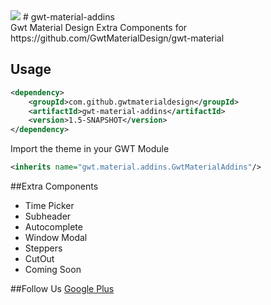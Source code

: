 <img src="http://gwt-material-demo.herokuapp.com/bin/ic_gwt_logo.png" />
# gwt-material-addins

<br/>
Gwt Material Design Extra Components for https://github.com/GwtMaterialDesign/gwt-material <br>

## Usage
```xml
<dependency>
    <groupId>com.github.gwtmaterialdesign</groupId>
    <artifactId>gwt-material-addins</artifactId>
    <version>1.5-SNAPSHOT</version>
</dependency>
```

Import the theme in your GWT Module
```xml
<inherits name="gwt.material.addins.GwtMaterialAddins"/>
```
##Extra Components
<ul>
<li>Time Picker</li>
<li>Subheader</li>
<li>Autocomplete</li>
<li>Window Modal</li>
<li>Steppers</li>
<li>CutOut</li>
<li>Coming Soon</li>
</ul>

##Follow Us
<a href="https://plus.google.com/u/0/communities/108005250093449814286"> Google Plus</a>
